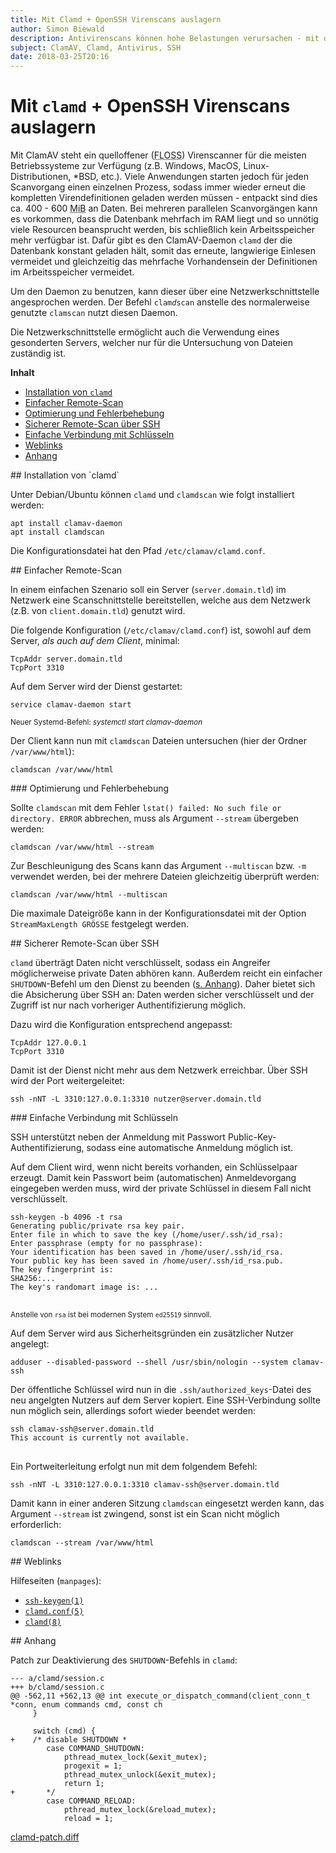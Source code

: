 ```yaml
---
title: Mit Clamd + OpenSSH Virenscans auslagern
author: Simon Biewald
description: Antivirenscans können hohe Belastungen verursachen - mit dem mitgelieferten ClamAV-Daemon diese einfach sicher auslagern.
subject: ClamAV, Clamd, Antivirus, SSH
date: 2018-03-25T20:16
---
```


# Mit `clamd` + OpenSSH Virenscans auslagern

Mit ClamAV steht ein quelloffener (<abbr title="Free/Libre Open Source Software">FLOSS</abbr>) Virenscanner für die meisten
Betriebssysteme zur Verfügung (z.B. Windows, MacOS, Linux-Distributionen, *BSD, etc.). 
Viele Anwendungen starten jedoch für jeden Scanvorgang einen einzelnen Prozess, 
sodass immer wieder erneut die kompletten Virendefinitionen geladen werden müssen - entpackt sind dies ca. 400 - 600 
<abbr title="1 Mebibyte ≙ 1024³ Bytes">MiB</abbr> an Daten. 
Bei mehreren parallelen Scanvorgängen kann es vorkommen, dass die Datenbank mehrfach im RAM liegt und so unnötig viele
Resourcen beansprucht werden, bis schließlich kein Arbeitsspeicher mehr verfügbar ist.
Dafür gibt es den ClamAV-Daemon `clamd` der die Datenbank konstant geladen hält, somit das erneute, langwierige Einlesen vermeidet und
gleichzeitig das mehrfache Vorhandensein der Definitionen im Arbeitsspeicher vermeidet.

Um den Daemon zu benutzen, kann dieser über eine Netzwerkschnittstelle angesprochen werden. 
Der Befehl <code>clam<i>d</i>scan</code> anstelle des normalerweise genutzte `clamscan` nutzt diesen Daemon.

Die Netzwerkschnittstelle ermöglicht auch die Verwendung eines gesonderten Servers,
welcher nur für die Untersuchung von Dateien zuständig ist.

**Inhalt**

 - [Installation von `clamd`](#installation)
 - [Einfacher Remote-Scan](#einfach)
  - [Optimierung und Fehlerbehebung](#optimierung)
 - [Sicherer Remote-Scan über SSH](#ssh)
  - [Einfache Verbindung mit Schlüsseln](#ssh-schlüssel)
 - [Weblinks](#links)
 - [Anhang](#anhang)

<a id="installation">
## Installation von `clamd`
</a>

Unter Debian/Ubuntu können `clamd` und `clamdscan` wie folgt installiert werden:

<pre class="command-line language-bash" data-user="root">
<code class="language-bash">apt install clamav-daemon
apt install clamdscan</code>
</pre>

Die Konfigurationsdatei hat den Pfad `/etc/clamav/clamd.conf`.

<a id="einfach">
## Einfacher Remote-Scan
</a>

In einem einfachen Szenario soll ein Server (`server.domain.tld`) im Netzwerk eine Scanschnittstelle bereitstellen, 
welche aus dem Netzwerk (z.B. von `client.domain.tld`) genutzt wird.

Die folgende Konfiguration (`/etc/clamav/clamd.conf`) ist, sowohl auf dem Server, 
*als auch auf dem Client*, minimal:

<pre class="line-numbers language-">
<code>TcpAddr server.domain.tld
TcpPort 3310</code></pre>

Auf dem Server wird der Dienst gestartet:

<pre class="command-line language-bash" data-user="root" data-host="server.domain.tld">
<code >service clamav-daemon start</code>
</pre>

<small>Neuer Systemd-Befehl: <i>systemctl start clamav-daemon</i></small>

Der Client kann nun mit `clamdscan` Dateien untersuchen (hier der Ordner `/var/www/html`):

<pre class="command-line language-bash" data-user="user" data-host="client.domain.tld">
<code>clamdscan /var/www/html</code>
</pre>

<a id="optimierung">
### Optimierung und Fehlerbehebung
</a>

Sollte `clamdscan` mit dem Fehler `lstat() failed: No such file or directory. ERROR` abbrechen, 
muss als Argument `--stream` übergeben werden:

<pre class="command-line language-bash" data-user="user" data-host="client.domain.tld">
<code>clamdscan /var/www/html --stream</code>
</pre>

Zur Beschleunigung des Scans kann das Argument `--multiscan` bzw. `-m` verwendet werden, bei der mehrere Dateien
gleichzeitig überprüft werden:

<pre class="command-line language-bash" data-user="user" data-host="client.domain.tld">
<code>clamdscan /var/www/html --multiscan</code>
</pre>

Die maximale Dateigröße kann in der Konfigurationsdatei mit der Option <code>StreamMaxLength GRÖSSE</code>
festgelegt werden.

<a id="ssh">
## Sicherer Remote-Scan über SSH
</a>

`clamd` überträgt Daten nicht verschlüsselt, sodass ein Angreifer möglicherweise private Daten abhören kann.
Außerdem reicht ein einfacher `SHUTDOWN`-Befehl um den Dienst zu beenden ([s. Anhang](#anhang)). Daher bietet sich die Absicherung
über SSH an: Daten werden sicher verschlüsselt und der Zugriff ist nur nach vorheriger Authentifizierung möglich.

Dazu wird die Konfiguration entsprechend angepasst:

<pre class="line-numbers language-">
<code>TcpAddr 127.0.0.1
TcpPort 3310</code></pre>

Damit ist der Dienst nicht mehr aus dem Netzwerk erreichbar. Über SSH wird der Port weitergeleitet:

<pre class="command-line language-bash" data-user="user" data-host="client.domain.tld">
<code>ssh -nNT -L 3310:127.0.0.1:3310 nutzer@server.domain.tld</code>
</pre>

<a id="ssh-schlüssel">
### Einfache Verbindung mit Schlüsseln
</a>

SSH unterstützt neben der Anmeldung mit Passwort Public-Key-Authentifizierung, sodass
eine automatische Anmeldung möglich ist.

Auf dem Client wird, wenn nicht bereits vorhanden, ein Schlüsselpaar erzeugt. 
Damit kein Passwort beim (automatischen) Anmeldevorgang eingegeben werden muss, 
wird der private Schlüssel in diesem Fall nicht verschlüsselt.

<pre class="command-line language-bash" data-user="user" data-host="client.domain.tld" data-output="2-9">
<code>ssh-keygen -b 4096 -t rsa
Generating public/private rsa key pair.
Enter file in which to save the key (/home/user/.ssh/id_rsa): 
Enter passphrase (empty for no passphrase): 
Your identification has been saved in /home/user/.ssh/id_rsa.
Your public key has been saved in /home/user/.ssh/id_rsa.pub.
The key fingerprint is:
SHA256:...
The key's randomart image is: ...
</code>
</pre>

<small>Anstelle von `rsa` ist bei modernen System `ed25519` sinnvoll.</small>

Auf dem Server wird aus Sicherheitsgründen ein zusätzlicher Nutzer angelegt:

<pre class="command-line language-bash" data-user="root" data-host="server.domain.tld">
<code>adduser --disabled-password --shell /usr/sbin/nologin --system clamav-ssh</code>
</pre>

Der öffentliche Schlüssel wird nun in die `.ssh/authorized_keys`-Datei des neu angelgten Nutzers auf dem Server kopiert.
Eine SSH-Verbindung sollte nun möglich sein, allerdings sofort wieder beendet werden:

<pre class="command-line language-bash" data-user="user" data-host="client.domain.tld" data-output="2">
<code>ssh clamav-ssh@server.domain.tld
This account is currently not available.
</code>
</pre>

Ein Portweiterleitung erfolgt nun mit dem folgendem Befehl:

<pre class="command-line language-bash" data-user="user" data-host="client.domain.tld" data-output="2">
<code>ssh -nNT -L 3310:127.0.0.1:3310 clamav-ssh@server.domain.tld</code>
</pre>

Damit kann in einer anderen Sitzung `clamdscan` eingesetzt werden kann, das Argument `--stream` ist zwingend, 
sonst ist ein Scan nicht möglich erforderlich:

<pre class="command-line language-bash" data-user="user" data-host="client.domain.tld" data-output="2">
<code>clamdscan --stream /var/www/html</code>
</pre>

<a id="links">
## Weblinks
</a>

Hilfeseiten (`manpages`):

 - [`ssh-keygen(1)`](https://manpages.debian.org/stretch/openssh-client/ssh-keygen.1.en.html "ssh-keygen — authentication key generation, management and conversion")
 - [`clamd.conf(5)`](https://manpages.debian.org/stretch/clamav-daemon/clamd.conf.85en.html "clamd.conf - Configuration file for Clam AntiVirus Daemon ")
 - [`clamd(8)`](https://manpages.debian.org/stretch/clamav-daemon/clamd.8.en.html "clamd - an anti-virus daemon")

<a id="anhang">
## Anhang
</a>

Patch zur Deaktivierung des `SHUTDOWN`-Befehls in `clamd`:

<pre class="line-numbers language-diff">
<code>--- a/clamd/session.c
+++ b/clamd/session.c
@@ -562,11 +562,13 @@ int execute_or_dispatch_command(client_conn_t *conn, enum commands cmd, const ch
     }
 
     switch (cmd) {
+    /* disable SHUTDOWN *
        case COMMAND_SHUTDOWN:
            pthread_mutex_lock(&exit_mutex);
            progexit = 1;
            pthread_mutex_unlock(&exit_mutex);
            return 1;
+       */
        case COMMAND_RELOAD:
            pthread_mutex_lock(&reload_mutex);
            reload = 1;</code></pre>

[clamd-patch.diff](clamd-patch.diff)
